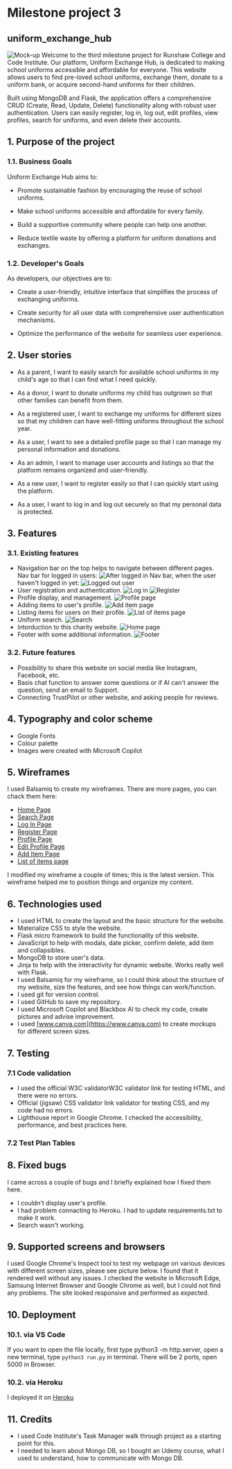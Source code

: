 # Milestone project 3
## uniform_exchange_hub
![Mock-up](/static/images/Mock-up-for-mp3.png)
Welcome to the third milestone project for Runshaw College and Code Institute. Our platform, Uniform Exchange Hub, is dedicated to making school uniforms accessible and affordable for everyone. This website allows users to find pre-loved school uniforms, exchange them, donate to a uniform bank, or acquire second-hand uniforms for their children.

Built using MongoDB and Flask, the application offers a comprehensive CRUD (Create, Read, Update, Delete) functionality along with robust user authentication. Users can easily register, log in, log out, edit profiles, view profiles, search for uniforms, and even delete their accounts.

## 1. Purpose of the project
  ### 1.1. Business Goals
Uniform Exchange Hub aims to:

- Promote sustainable fashion by encouraging the reuse of school uniforms.

- Make school uniforms accessible and affordable for every family.

- Build a supportive community where people can help one another.

- Reduce textile waste by offering a platform for uniform donations and exchanges.

### 1.2. Developer's Goals
As developers, our objectives are to:

- Create a user-friendly, intuitive interface that simplifies the process of exchanging uniforms.

- Create security for all user data with comprehensive user authentication mechanisms.

- Optimize the performance of the website for seamless user experience.
## 2. User stories
- As a parent, I want to easily search for available school uniforms in my child's age so that I can find what I need quickly.

- As a donor, I want to donate uniforms my child has outgrown so that other families can benefit from them.

- As a registered user, I want to exchange my uniforms for different sizes so that my children can have well-fitting uniforms throughout the school year.

- As a user, I want to see a detailed profile page so that I can manage my personal information and donations.

- As an admin, I want to manage user accounts and listings so that the platform remains organized and user-friendly.

- As a new user, I want to register easily so that I can quickly start using the platform.

- As a user, I want to log in and log out securely so that my personal data is protected.

## 3. Features
   ### 3.1. Existing features
   * Navigation bar on the top helps to navigate between different pages.
   Nav bar for logged in users: ![After logged in](/static/images/nav-loggedin.PNG)
   Nav bar, when the user haven't logged in yet: ![Logged out user](/static/images/nav-loggedout.PNG)
   * User registration and authentication. ![Log in](/static/images/log-in.PNG) ![Register]()
   * Profile display, and management. ![Profile page](/static/images/profile-example.PNG)
   * Adding items to user's profile. ![Add item page](/static/images/add-item.PNG)
   * Listing items for users on their profile. ![List of items page](/static/images/list-of-items.PNG)
   * Uniform search. ![Search](/static/images/search-page.PNG)
   * Intorduction to this charity website. ![Home page](/static/images/home-page.PNG)
   * Footer with some additional information. ![Footer](/static/images/footer.PNG)
   ### 3.2. Future features
   * Possibility to share this website on social media like Instagram, Facebook, etc.
   * Basis chat function to answer some questions or if AI can't answer the question, send an email to Support.
   * Connecting TrustPilot or other website, and asking people for reviews.
## 4. Typography and color scheme
* Google Fonts
* Colour palette
* Images were created with Microsoft Copilot
## 5. Wireframes
I used Balsamiq to create my wireframes. There are more pages, you can chack them here: 
* [Home Page](/static/images/Home%20Page.pdf)
* [Search Page](/static/images/Search%20Page.pdf)
* [Log In Page](/static/images/Log%20in%20page.pdf)
* [Register Page](/static/images/Register%20page.pdf)
* [Profile Page](/static/images/Profile%20page.pdf)
* [Edit Profile Page](/static/images/Edit%20Profile%20page.pdf)
* [Add Item Page](/static/images/Add%20Item%20page.pdf)
* [List of items page](/static/images/List%20of%20items%20page.pdf)

I modified my wireframe a couple of times; this is the latest version. This wireframe helped me to position things and organize my content.
## 6. Technologies used
* I used HTML to create the layout and the basic structure for the website.
* Materialize CSS to style the website.
* Flask micro framework to build the functionality of this website.
* JavaScript to help with modals, date picker, confirm delete, add item and collapsibles.
* MongoDB to store user's data.
* Jinja to help with the interactivity for dynamic website. Works really well with Flask.
* I used Balsamiq for my wireframe, so I could think about the structure of my website, size the features, and see how things can work/function.
* I used git for version control.
* I used GitHub to save my repository.
* I used Microsoft Copilot and Blackbox AI to check my code, create pictures and advise improvement.
* I used [www.canva.com](https://www.canva.com) to create mockups for different screen sizes.
## 7. Testing
   ### 7.1 Code validation
   * I used the official W3C validatorW3C validator link for testing HTML, and there were no errors.
   * Official (jigsaw) CSS validator link validator for testing CSS, and my code had no errors.
   * Lighthouse report in Google Chrome. I checked the accessibility, performance, and best practices here.
   ### 7.2 Test Plan Tables

## 8. Fixed bugs
I came across a couple of bugs and I briefly explained how I fixed them here.
- I couldn't display user's profile.
- I had problem connacting to Heroku. I had to update requirements.txt to make it work.
- Search wasn't working.
## 9. Supported screens and browsers
I used Google Chrome's Inspect tool to test my webpage on various devices with different screen sizes, please see picture below. I found that it rendered well without any issues. I checked the website in Microsoft Edge, Samsung Internet Browser and Google Chrome as well, but I could not find any problems. The site looked responsive and performed as expected.
## 10. Deployment
   ### 10.1. via VS Code
   If you want to open the file locally, first type python3 -m http.server, open a new terminal, type `python3 run.py` in terminal. There will be 2 ports, open 5000 in Browser.
   ### 10.2. via Heroku
   I deployed it on [Heroku](https://uniform-exchange-hub-9de6578280cd.herokuapp.com/)
## 11. Credits
- I used Code Institute's Task Manager walk through project as a starting point for this.
- I needed to learn about Mongo DB, so I bought an Udemy course, what I used to understand, how to communicate with Mongo DB.
